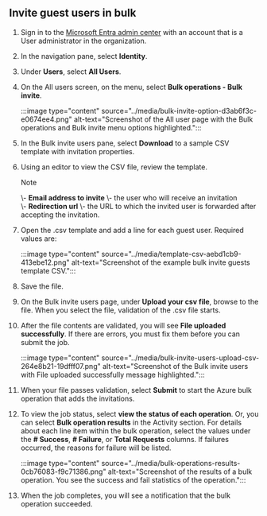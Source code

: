 ## Invite guest users in bulk

1.  Sign in to the [Microsoft Entra admin center](https://entra.microsoft.com/) with an account that is a User administrator in the organization.
2.  In the navigation pane, select **Identity**.
3.  Under **Users**, select **All Users**.
4.  On the All users screen, on the menu, select **Bulk operations - Bulk invite**.
    
    :::image type="content" source="../media/bulk-invite-option-d3ab6f3c-e0674ee4.png" alt-text="Screenshot of the All user page with the Bulk operations and Bulk invite menu options highlighted.":::
    
5.  In the Bulk invite users pane, select **Download** to a sample CSV template with invitation properties.
6.  Using an editor to view the CSV file, review the template.
    
    > [!NOTE]
    > \\- **Email address to invite** \\- the user who will receive an invitation<br>\\- **Redirection url** \\- the URL to which the invited user is forwarded after accepting the invitation.
7.  Open the .csv template and add a line for each guest user. Required values are:
    
    :::image type="content" source="../media/template-csv-aebd1cb9-413ebe12.png" alt-text="Screenshot of the example bulk invite guests template CSV.":::
    
8.  Save the file.
9.  On the Bulk invite users page, under **Upload your csv file**, browse to the file. When you select the file, validation of the .csv file starts.
10. After the file contents are validated, you will see **File uploaded successfully**. If there are errors, you must fix them before you can submit the job.
    
    :::image type="content" source="../media/bulk-invite-users-upload-csv-264e8b21-19dfff07.png" alt-text="Screenshot of the Bulk invite users with File uploaded successfully message highlighted.":::
    
11. When your file passes validation, select **Submit** to start the Azure bulk operation that adds the invitations.
12. To view the job status, select **view the status of each operation**. Or, you can select **Bulk operation results** in the Activity section. For details about each line item within the bulk operation, select the values under the **\# Success**, **\# Failure**, or **Total Requests** columns. If failures occurred, the reasons for failure will be listed.
    
    :::image type="content" source="../media/bulk-operations-results-0cb76083-f9c71386.png" alt-text="Screenshot of the results of a bulk operation. You see the success and fail statistics of the operation.":::
    
13. When the job completes, you will see a notification that the bulk operation succeeded.
